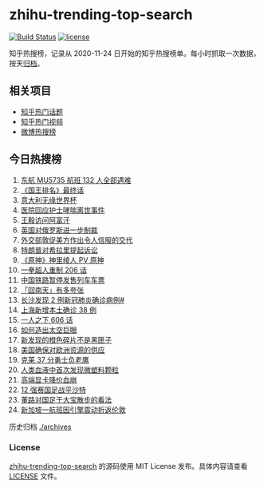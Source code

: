 # zhihu-trending-top-search

[![Build Status](https://github.com/justjavac/zhihu-trending-top-search/workflows/ci/badge.svg?branch=main)](https://github.com/justjavac/zhihu-trending-top-search/actions)
[![license](https://img.shields.io/github/license/justjavac/zhihu-trending-top-search)](https://github.com/justjavac/zhihu-trending-top-search/blob/main/LICENSE)

知乎热搜榜，记录从 2020-11-24 日开始的知乎热搜榜单。每小时抓取一次数据，按天[归档](./archives)。

## 相关项目

- [知乎热门话题](https://github.com/justjavac/zhihu-trending-hot-questions)
- [知乎热门视频](https://github.com/justjavac/zhihu-trending-hot-video)
- [微博热搜榜](https://github.com/justjavac/weibo-trending-hot-search)

## 今日热搜榜

<!-- BEGIN -->
<!-- 最后更新时间 Sun Mar 27 2022 05:09:17 GMT+0800 (China Standard Time) -->

1. [东航 MU5735 航班 132 人全部遇难](https://www.zhihu.com/search?q=东航)
1. [《国王排名》最终话](https://www.zhihu.com/search?q=国王排名)
1. [意大利无缘世界杯](https://www.zhihu.com/search?q=意大利无缘世界杯)
1. [医院回应护士哮喘离世事件](https://www.zhihu.com/search?q=医院回应)
1. [王毅访问阿富汗](https://www.zhihu.com/search?q=王毅访问阿富汗)
1. [英国对俄罗斯进一步制裁](https://www.zhihu.com/search?q=英国对俄罗斯进一步制裁)
1. [外交部敦促美方作出令人信服的交代](https://www.zhihu.com/search?q=外交部敦促美方)
1. [特朗普对希拉里提起诉讼](https://www.zhihu.com/search?q=特朗普对希拉里提起诉讼)
1. [《原神》神里绫人 PV 原神](https://www.zhihu.com/search?q=原神)
1. [一拳超人重制 206 话](https://www.zhihu.com/search?q=一拳超人)
1. [中国铁路暂停发售列车车票](https://www.zhihu.com/search?q=暂停发售车票)
1. [「回南天」有多夸张](https://www.zhihu.com/search?q=回南天)
1. [长沙发现 2 例新冠肺炎确诊病例#](https://www.zhihu.com/search?q=长沙新冠)
1. [上海新增本土确诊 38 例](https://www.zhihu.com/search?q=上海新增)
1. [一人之下 606 话](https://www.zhihu.com/search?q=一人之下)
1. [如何造出太空巨眼](https://www.zhihu.com/search?q=未来中国)
1. [新发现的橙色碎片不是黑匣子](https://www.zhihu.com/search?q=黑匣子)
1. [美国确保对欧洲资源的供应](https://www.zhihu.com/search?q=美国供应)
1. [克莱 37 分勇士负老鹰](https://www.zhihu.com/search?q=勇士)
1. [人类血液中首次发现微塑料颗粒](https://www.zhihu.com/search?q=微塑料)
1. [高端显卡降价血崩](https://www.zhihu.com/search?q=显卡降价)
1. [12 强赛国足战平沙特](https://www.zhihu.com/search?q=国足)
1. [董路对国足于大宝散步的看法](https://www.zhihu.com/search?q=董路)
1. [新加坡一航班因引擎震动折返伦敦](https://www.zhihu.com/search?q=新加坡航班)

<!-- END -->

历史归档 [./archives](./archives)

### License

[zhihu-trending-top-search](https://github.com/justjavac/zhihu-trending-top-search)
的源码使用 MIT License 发布。具体内容请查看 [LICENSE](./LICENSE) 文件。
